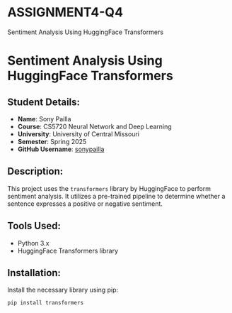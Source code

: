 # ASSIGNMENT4-Q4
Sentiment Analysis Using HuggingFace Transformers
# Sentiment Analysis Using HuggingFace Transformers

## Student Details:
- **Name**: Sony Pailla  
- **Course**: CS5720 Neural Network and Deep Learning  
- **University**: University of Central Missouri  
- **Semester**: Spring 2025  
- **GitHub Username**: [sonypailla](https://github.com/sonypailla)

## Description:
This project uses the `transformers` library by HuggingFace to perform sentiment analysis. It utilizes a pre-trained pipeline to determine whether a sentence expresses a positive or negative sentiment.

## Tools Used:
- Python 3.x
- HuggingFace Transformers library

## Installation:
Install the necessary library using pip:

```bash
pip install transformers
